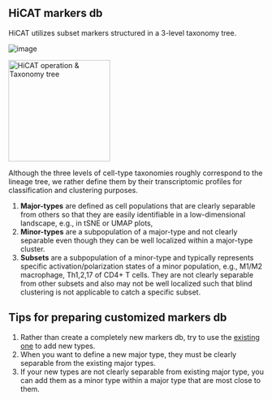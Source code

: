 ## HiCAT markers db

HiCAT utilizes subset markers structured in a 3-level taxonomy tree. 

![image](https://github.com/combio-dku/HiCAT/assets/82195405/57ff3362-95ab-48e0-ab5a-46733de61ff3)

<img src="https://github.com/combio-dku/HiCAT/assets/82195405/57ff3362-95ab-48e0-ab5a-46733de61ff3" alt="HiCAT operation & Taxonomy tree" width="200">

Although the three levels of cell-type taxonomies roughly correspond to the lineage tree, 
we rather define them by their transcriptomic profiles for classification and clustering purposes. 

1. __Major-types__ are defined as cell populations that are clearly separable from others so that 
they are easily identifiable in a low-dimensional landscape, e.g., in tSNE or UMAP plots, 
2. __Minor-types__ are a subpopulation of a major-type and not clearly separable even though they can be well localized within a major-type cluster. 
3. __Subsets__ are a subpopulation of a minor-type and typically represents specific activation/polarization states of a minor population, e.g., M1/M2 macrophage, Th1,2,17 of CD4+ T cells. 
They are not clearly separable from other subsets and also may not be well localized such that blind clustering is not applicable to catch a specific subset. 

## Tips for preparing customized markers db

1. Rather than create a completely new markers db, try to use the [existing one](https://github.com/combio-dku/HiCAT/blob/main/cell_markers_rndsystems.tsv) to add new types.
2. When you want to define a new major type, they must be clearly separable from the existing major types.
3. If your new types are not clearly separable from existing major type, you can add them as a minor type within a major type that are most close to them. 


